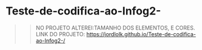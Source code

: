 # Teste-de-codifica-ao-Infog2-
>>NO PROJETO ALTEREI:TAMANHO DOS ELEMENTOS, E CORES.
>>LINK DO PROJETO: https://jordlolk.github.io/Teste-de-codifica-ao-Infog2-/
